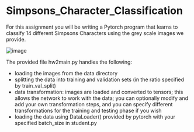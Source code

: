 # Simpsons_Character_Classification
For this assignment you will be writing a Pytorch program that learns to classify 14 different Simpsons Characters using the grey scale images we provide.

![image](https://user-images.githubusercontent.com/43845085/130785055-c6fd9a37-9164-4ef9-9be9-ccd55094053f.png)

The provided file hw2main.py handles the following:
- loading the images from the data directory
- splitting the data into training and validation sets (in the ratio specified by train_val_split) 
- data transformation: images are loaded and converted to tensors; this allows the network to work with the data; you can optionally modify and add your own transformation steps, and you can specify different transformations for the training and testing phase if you wish
- loading the data using DataLoader() provided by pytorch with your specified batch_size in student.py
